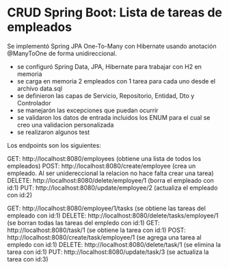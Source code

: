 # CRUD Spring Boot: Lista de tareas de empleados 
Se implementó Spring JPA One-To-Many con Hibernate usando anotación @ManyToOne de forma unidireccional.
 
- se configuró Spring Data, JPA, Hibernate para trabajar con H2 en memoria
- se carga en memoria 2 empleados con 1 tarea para cada uno desde el archivo data.sql
- se definieron las capas de Servicio, Repositorio, Entidad, Dto y Controlador
- se manejarón las excepciones que puedan ocurrir
- se validaron los datos de entrada incluidos los ENUM para el cual se creo una validacion personalizada
- se realizaron algunos test 

Los endpoints son los siguientes:

GET:  http://localhost:8080/employees (obtiene una lista de todos los empleados)
POST: http://localhost:8080/create/employee (crea un empleado. Al ser unidereccional la relacion no hace falta crear una tarea)
DELETE: http://localhost:8080/delete/employee/1 (borra el empleado con id:1)
PUT: http://localhost:8080/update/employee/2 (actualiza el empleado con id:2)

GET: http://localhost:8080/employee/1/tasks (se obtiene las tareas del empleado con id:1)
DELETE: http://localhost:8080/delete/tasks/employee/1 (se borran todas las tareas del empledo con id:1)
GET: http://localhost:8080/task/1 (se obtiene la tarea con id:1)
POST: http://localhost:8080/create/task/employee/1 (se agrega una tarea al empledo con id:1)
DELETE: http://localhost:8080/delete/task/1 (se elimina la tarea con id:1)
PUT: http://localhost:8080/update/task/3 (se actualiza la tarea con id:3)

